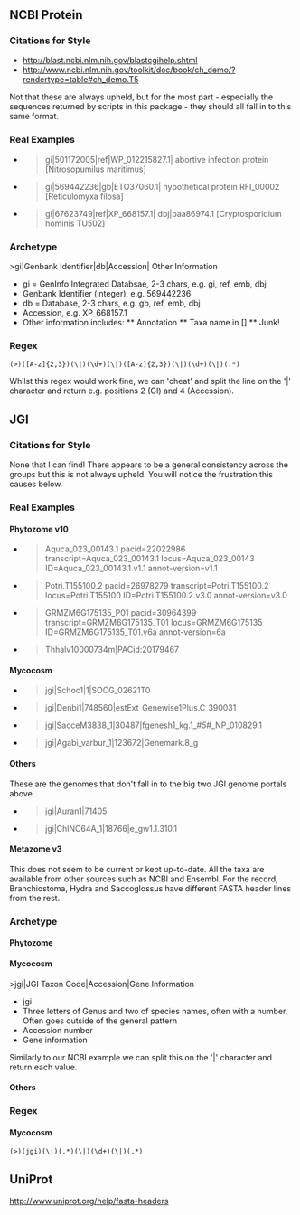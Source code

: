 # 

## NCBI Protein

### Citations for Style
 * http://blast.ncbi.nlm.nih.gov/blastcgihelp.shtml
 * http://www.ncbi.nlm.nih.gov/toolkit/doc/book/ch_demo/?rendertype=table#ch_demo.T5

Not that these are always upheld, but for the most part - especially the sequences returned by scripts in this package - they should all fall in to this same format.

### Real Examples
 * >gi|501172005|ref|WP_012215827.1| abortive infection protein [Nitrosopumilus maritimus]
 * >gi|569442236|gb|ETO37060.1| hypothetical protein RFI_00002 [Reticulomyxa filosa]
 * >gi|67623749|ref|XP_668157.1| dbj|baa86974.1 [Cryptosporidium hominis TU502]

### Archetype

\>gi|Genbank Identifier|db|Accession| Other Information
 * gi = GenInfo Integrated Databsae, 2-3 chars, e.g. gi, ref, emb, dbj
 * Genbank Identifier (integer), e.g. 569442236
 * db = Database, 2-3 chars, e.g. gb, ref, emb, dbj
 * Accession, e.g. XP_668157.1
 * Other information includes:
 ** Annotation
 ** Taxa name in []
 ** Junk!

### Regex

```
(>)([A-z]{2,3})(\|)(\d+)(\|)([A-z]{2,3})(\|)(\d+)(\|)(.*)
```
Whilst this regex would work fine, we can 'cheat' and split the line on the '|' character and return e.g. positions 2 (GI) and 4 (Accession).

## JGI

### Citations for Style

None that I can find! There appears to be a general consistency across the groups but this is not always upheld. You will notice the frustration this causes below.

### Real Examples

#### Phytozome v10

 * >Aquca_023_00143.1 pacid=22022986 transcript=Aquca_023_00143.1 locus=Aquca_023_00143 ID=Aquca_023_00143.1.v1.1 annot-version=v1.1
 * >Potri.T155100.2 pacid=26978279 transcript=Potri.T155100.2 locus=Potri.T155100 ID=Potri.T155100.2.v3.0 annot-version=v3.0
 * >GRMZM6G175135_P01 pacid=30964399 transcript=GRMZM6G175135_T01 locus=GRMZM6G175135 ID=GRMZM6G175135_T01.v6a annot-version=6a
 * >Thhalv10000734m|PACid:20179467

#### Mycocosm

 * >jgi|Schoc1|1|SOCG_02621T0
 * >jgi|Denbi1|748560|estExt_Genewise1Plus.C_390031
 * >jgi|SacceM3838_1|30487|fgenesh1_kg.1_#_5_#_NP_010829.1
 * >jgi|Agabi_varbur_1|123672|Genemark.8_g

#### Others

These are the genomes that don't fall in to the big two JGI genome portals above.

 * >jgi|Auran1|71405
 * >jgi|ChlNC64A_1|18766|e_gw1.1.310.1

#### Metazome v3

This does not seem to be current or kept up-to-date. All the taxa are available from other sources such as NCBI and Ensembl. For the record, Branchiostoma, Hydra and Saccoglossus have different FASTA header lines from the rest.

### Archetype

#### Phytozome

#### Mycocosm

\>jgi|JGI Taxon Code|Accession|Gene Information
 * jgi
 * Three letters of Genus and two of species names, often with a number. Often goes outside of the general pattern
 * Accession number
 * Gene information

Similarly to our NCBI example we can split this on the '|' character and return each value.

#### Others

### Regex

#### Mycocosm
```
(>)(jgi)(\|)(.*)(\|)(\d+)(\|)(.*)
```

## UniProt
http://www.uniprot.org/help/fasta-headers